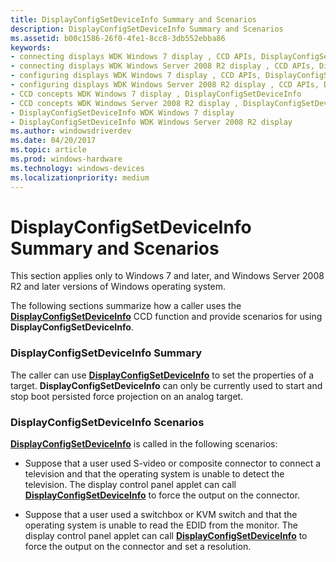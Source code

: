 ```yaml
---
title: DisplayConfigSetDeviceInfo Summary and Scenarios
description: DisplayConfigSetDeviceInfo Summary and Scenarios
ms.assetid: b00c1586-26f0-4fe1-8cc8-3db552ebba86
keywords:
- connecting displays WDK Windows 7 display , CCD APIs, DisplayConfigSetDeviceInfo
- connecting displays WDK Windows Server 2008 R2 display , CCD APIs, DisplayConfigSetDeviceInfo
- configuring displays WDK Windows 7 display , CCD APIs, DisplayConfigSetDeviceInfo
- configuring displays WDK Windows Server 2008 R2 display , CCD APIs, DisplayConfigSetDeviceInfo
- CCD concepts WDK Windows 7 display , DisplayConfigSetDeviceInfo
- CCD concepts WDK Windows Server 2008 R2 display , DisplayConfigSetDeviceInfo
- DisplayConfigSetDeviceInfo WDK Windows 7 display
- DisplayConfigSetDeviceInfo WDK Windows Server 2008 R2 display
ms.author: windowsdriverdev
ms.date: 04/20/2017
ms.topic: article
ms.prod: windows-hardware
ms.technology: windows-devices
ms.localizationpriority: medium
---
```


# DisplayConfigSetDeviceInfo Summary and Scenarios


This section applies only to Windows 7 and later, and Windows Server 2008 R2 and later versions of Windows operating system.

The following sections summarize how a caller uses the [**DisplayConfigSetDeviceInfo**](https://msdn.microsoft.com/library/windows/hardware/ff553909) CCD function and provide scenarios for using **DisplayConfigSetDeviceInfo**.

### <span id="displayconfigsetdeviceinfo_summary"></span><span id="DISPLAYCONFIGSETDEVICEINFO_SUMMARY"></span>DisplayConfigSetDeviceInfo Summary

The caller can use [**DisplayConfigSetDeviceInfo**](https://msdn.microsoft.com/library/windows/hardware/ff553909) to set the properties of a target. **DisplayConfigSetDeviceInfo** can only be currently used to start and stop boot persisted force projection on an analog target.

### <span id="displayconfigsetdeviceinfo_scenarios"></span><span id="DISPLAYCONFIGSETDEVICEINFO_SCENARIOS"></span>DisplayConfigSetDeviceInfo Scenarios

[**DisplayConfigSetDeviceInfo**](https://msdn.microsoft.com/library/windows/hardware/ff553909) is called in the following scenarios:

-   Suppose that a user used S-video or composite connector to connect a television and that the operating system is unable to detect the television. The display control panel applet can call [**DisplayConfigSetDeviceInfo**](https://msdn.microsoft.com/library/windows/hardware/ff553909) to force the output on the connector.

-   Suppose that a user used a switchbox or KVM switch and that the operating system is unable to read the EDID from the monitor. The display control panel applet can call [**DisplayConfigSetDeviceInfo**](https://msdn.microsoft.com/library/windows/hardware/ff553909) to force the output on the connector and set a resolution.

 

 





